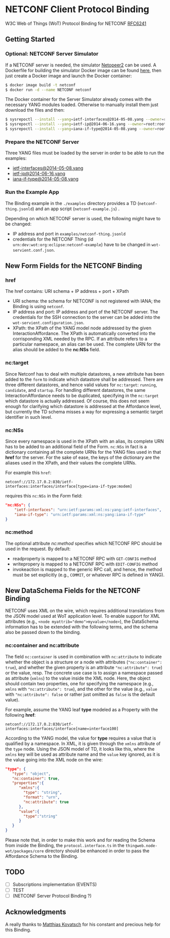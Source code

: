 # NETCONF Client Protocol Binding
 
W3C Web of Things (WoT) Protocol Binding for NETCONF [RFC6241](https://tools.ietf.org/html/rfc6241)
 
## Getting Started
 
### Optional: NETCONF Server Simulator
 
If a NETCONF server is needed, the simulator [Netopeer2](https://github.com/CESNET/Netopeer2) can be used.
A Dockerfile for building the simulator Docker image can be found [here](https://github.com/opennetworkinglab/ODTN-emulator/blob/master/emulator-oc-cassini/Dockerfile), then just create a Docker image and launch the Docker container:
 
```bash
$ docker image build -t netconf
$ docker run -d --name NETCONF netconf
```
 
The Docker container for the Server Simulator already comes with the necessary YANG modules loaded.
Otherwise to manually install them just download the files and then:
 
```bash
$ sysrepoctl --install --yang=ietf-interfaces@2014-05-08.yang --owner=root:root --permissions=666
$ sysrepoctl --install --yang=ietf-ip@2014-06-16.yang --owner=root:root --permissions=666
$ sysrepoctl --install --yang=iana-if-type@2014-05-08.yang --owner=root:root --permissions=666
```
 
### Prepare the NETCONF Server
 
Three YANG files must be loaded by the server in order to be able to run the examples:
 
* [ietf-interfaces@2014-05-08.yang](https://github.com/YangModels/yang/blob/master/standard/ietf/RFC/ietf-interfaces%402014-05-08.yang)
* [ietf-ip@2014-06-16.yang](https://github.com/YangModels/yang/blob/master/standard/ietf/RFC/ietf-ip%402014-06-16.yang)
* [iana-if-type@2014-05-08.yang](https://github.com/YangModels/yang/blob/master/standard/ietf/RFC/ietf-interfaces%402018-02-20.yang)

### Run the Example App
 
The Binding example in the `./examples` directory provides a TD (`netconf-thing.jsonld`) and an app script (`netconf-example.js`) .
 
Depending on which NETCONF server is used, the following might have to be changed:
* IP address and port in `examples/netconf-thing.jsonld`
* credentials for the NETCONF Thing (id `urn:dev:wot:org:eclipse:netconf-example`) have to be changed in `wot-servient.conf.json`.
 
## New Form Fields for the NETCONF Binding
 
### href
 
The href contains: URI schema + IP address + port + XPath
 
* URI schema: the schema for NETCONF is not registered with IANA; the Binding is using `netconf`.
* IP address and port: IP address and port of the NETCONF server. The credentials for the SSH connection to the server can be added into the `wot-servient.configuration.json`.
*  XPath: the XPath of the YANG model node addressed by the given InteractionAffordance. The XPath is automatically converted into the corrisponding XML needed by the RPC. If an attribute refers to a particular namespace, an alias can be used. The complete URN for the alias should be added to the **nc:NSs** field.
 
### nc:target
 
Since Netconf has to deal with multiple datastores, a new attribute has been added to the `form` to indicate which datastore shall be addressed.
There are three different datastores, and hence valid values for `nc:target`: `running`, `candidate`, and `startup`.
For handling different datastores, the same InteractionAffordance needs to be duplicated, specifying in the `nc:target` which datastore is actually addressed.
Of course, this does not seem enough for clarifying which datastore is addressed at the Affordance level, but currently the TD schema misses a way for expressing a semantic target identifier in such level.
 
### nc:NSs
 
Since every namespace is used in the XPath with an alias, its complete URN has to be added to an additional field of the Form.
`nc:NSs` in fact is a dictionary containing all the complete URNs for the YANG files used in that **href** for the server.
For the sake of ease, the keys of the dictionary are the aliases used in the XPath, and their values the complete URNs.
 
For example this `href`:
 
    netconf://172.17.0.2:830/ietf-interfaces:interfaces/interface[type=iana-if-type:modem]
 
requires this `nc:NSs` in the *Form* field:
 
```json
"nc:NSs": {
    "ietf-interfaces": "urn:ietf:params:xml:ns:yang:ietf-interfaces",
    "iana-if-type": "urn:ietf:params:xml:ns:yang:iana-if-type"
}
```
 
### nc:method
 
The optional attribute *nc:method* specifies which NETCONF RPC should be used in the request. By default:
* readproperty is mapped to a NETCONF RPC with `GET-CONFIG` method
* writepropery is mapped to a NETCONF RPC with  `EDIT-CONFIG` method
* invokeaction is mapped to the generic RPC call, and hence, the method must be set explicitly (e.g., `COMMIT`, or whatever RPC is defined in YANG).
 
## New DataSchema Fields for the NETCONF Binding
 
NETCONF uses XML on the wire, which requires additional translations from the JSON model used at WoT application level.
To enable support for XML attributes (e.g., `<node myattrib="demo">myvalue</node>`), the DataSchema information has to be extended with the following terms, and the schema also be passed down to the binding.
 
### nc:container and nc:attribute
 
The field `nc:container` is used in combination with `nc:attribute` to indicate whether the object is a structure or a node with attributes (`"nc:container": true`), and whether the given property is an attribute `"nc:attribute": true`) or the value, resp.
The concrete use case is to assign a namespace passed as attribute (`xmlns`) to the value inside the XML node.
Here, the object should contain two properties, one for specifying the namespace (e.g., `xmlns` with `"nc:attribute": true`), and the other for the value (e.g., `value` with `"nc:attribute": false` or rather just omitted as `false` is the default value).
 
For example, assume the YANG leaf **type** modeled as a Property with the following **href**:
 
``netconf://172.17.0.2:830/ietf-interfaces:interfaces/interface[name=interface100]``
 
According to the YANG model, the value for **type** requires a value that is qualified by a namespace.
In XML, it is given through the `xmlns` attribute of the `type` node.
Using the JSON model of TD, it looks like this, where the `xmlns` key will be used as attribute name and the `value` key ignored, as it is the value going into the XML node on the wire:
 
```json
"type": {
   "type": "object",
   "nc:container": true,
   "properties":{
      "xmlns":{
        "type": "string",
        "format": "urn",
        "nc:attribute": true
      },
      "value":{
        "type":"string"
      }
   }
}
```
 
Please note that, in order to make this work and for reading the Schema from inside the Binding, the `protocol.interface.ts` in the `thingweb.node-wot/packages/core` directory should be enhanced in order to pass the Affordance Schema to the Binding.
 
## TODO
 
- [ ] Subscriptions implementation (EVENTS)
- [ ] TEST
- [ ] (NETCONF Server Protocol Binding ?)
 
## Acknowledgments
A really thanks to [Matthias Kovatsch](https://github.com/mkovatsc) for his constant and precious help for this Binding.